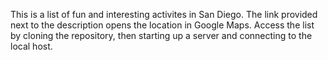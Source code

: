This is a list of fun and interesting activites in San Diego. The link provided next to the description opens the location in Google Maps. Access the list by cloning the repository, then starting up a server and connecting to the local host.